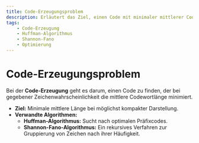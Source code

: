 ```yaml
---
title: Code-Erzeugungsproblem
description: Erläutert das Ziel, einen Code mit minimaler mittlerer Codewortlänge zu erzeugen – Grundlage für Huffman und Shannon-Fano.
tags:
    - Code-Erzeugung
    - Huffman-Algorithmus
    - Shannon-Fano
    - Optimierung
---
```


# Code-Erzeugungsproblem

Bei der **Code-Erzeugung** geht es darum, einen Code zu finden, der bei gegebener Zeichenwahrscheinlichkeit die mittlere Codewortlänge minimiert.  
- **Ziel:** Minimale mittlere Länge bei möglichst kompakter Darstellung.
- **Verwandte Algorithmen:**  
  - **Huffman-Algorithmus:** Sucht nach optimalen Präfixcodes.  
  - **Shannon-Fano-Algorithmus:** Ein rekursives Verfahren zur Gruppierung von Zeichen nach ihrer Häufigkeit.

